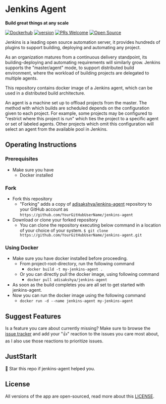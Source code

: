 # Jenkins Agent

**Build great things at any scale**

[![Dockerhub](https://img.shields.io/badge/Dockerhub-blue.svg?style=for-the-badge&logo=appveyor)](https://hub.docker.com/r/adisakshya/jenkins-agent) [![version](https://img.shields.io/badge/Version-1.0.0-blue.svg?style=for-the-badge&logo=appveyor)](https://github.com/adisakshya/jenkins-agent) [![PRs Welcome](https://img.shields.io/badge/PRs-Welcome-blue.svg?style=for-the-badge&logo=appveyor)](https://github.com/adisakshya/jenkins-agent/pulls) [![Open Source](https://img.shields.io/badge/Open%20Source-Love-red.svg?style=for-the-badge&logo=appveyor)]()


Jenkins is a leading open source automation server, it provides hundreds of plugins to support building, deploying and automating any project.

As an organization matures from a continuous delivery standpoint, its building-deploying and automating requirements will similarly grow. 
Jenkins supports the "master/agent" mode, to support distributed build environment, where the workload of building projects are delegated to multiple agents.

This repository contains docker image of a Jenkins agent, which can be used in a distributed build architecture.

An agent is a machine set up to offload projects from the master. The method with which builds are scheduled depends on the configuration given to each project. For example, some projects may be configured to "restrict where this project is run" which ties the project to a specific agent or set of labeled agents. Other projects which omit this configuration will select an agent from the available pool in Jenkins.

## Operating Instructions

### Prerequisites

- Make sure you have
  - Docker installed

### Fork

- Fork this repository
	- "Forking" adds a copy of [adisakshya/jenkins-agent](https://github.com/adisakshya/jenkins-agent/) repository to your GitHub account as `https://github.com/YourGitHubUserName/jenkins-agent`
- Download or clone your forked repository
	- You can clone the repository executing below command in a location of your choice of your system.
	```$ git clone https://github.com/YourGitHubUserName/jenkins-agent.git```

### Using Docker

- Make sure you have docker installed before proceeding.
    - From project-root-directory, run the following command
		- ```docker build -t my-jenkins-agent .```
    - Or you can directly pull the docker image, using following command
    	- ```docker pull adisakshya/jenkins-agent```
- As soon as the build completes you are all set to get started with jenkins-agent.
- Now you can run the docker image using the following command
    - ```docker run -d --name jenkins-agent my-jenkins-agent```

## Suggest Features

Is a feature you care about currently missing? Make sure to browse the [issue tracker](https://github.com/adisakshya/jenkins-agent/issues?q=is%3Aissue+is%3Aopen+sort%3Areactions-%2B1-desc) and add your ":+1:" reaction to the issues you care most about, as I also use those reactions to prioritize issues.

## JustStarIt

🌟 Star this repo if jenkins-agent helped you.

## License

All versions of the app are open-sourced, read more about this [LICENSE](https://github.com/adisakshya/jenkins-agent/blob/master/LICENSE).